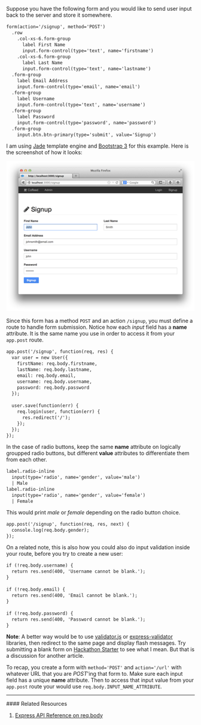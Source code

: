Suppose you have the following form and you would like to send user input back
to the server and store it somewhere.

```
form(action='/signup', method='POST')
  .row
    .col-xs-6.form-group
      label First Name
      input.form-control(type='text', name='firstname')
    .col-xs-6.form-group
      label Last Name
      input.form-control(type='text', name='lastname')
  .form-group
    label Email Address
    input.form-control(type='email', name='email')
  .form-group
    label Username
    input.form-control(type='text', name='username')
  .form-group
    label Password
    input.form-control(type='password', name='password')
  .form-group
    input.btn.btn-primary(type='submit', value='Signup')
```

I am using [Jade](http://jade-lang.com/) template engine  and
[Bootstrap 3](http://getbootstrap.com) for this example. Here is the screenshot
of how it looks:

![](images/backend/beginner/handling-submitted-form-fields-1.png)

Since this form has a method `POST` and an action `/signup`, you must  define
a route to handle form submission. Notice how each *input* field has a **name**
attribute. It is the same name you use in order to access it from your `app.post` route.

```
app.post('/signup', function(req, res) {
  var user = new User({
    firstName: req.body.firstname,
    lastName: req.body.lastname,
    email: req.body.email,
    username: req.body.username,
    password: req.body.password
  });

  user.save(function(err) {
    req.login(user, function(err) {
      res.redirect('/');
    });
  });
});
```

In the case of radio buttons, keep the same **name** attribute on logically groupped
radio buttons, but different **value** attributes to differentiate them from
each other.

```
label.radio-inline
  input(type='radio', name='gender', value='male')
  | Male
label.radio-inline
  input(type='radio', name='gender', value='female')
  | Female
```

This would print *male* or *female* depending on the radio button choice.

```
app.post('/signup', function(req, res, next) {
  console.log(req.body.gender);
});
```

On a related note, this is also how you could also do input validation inside your
route, before you try to create a new user:

```
if (!req.body.username) {
  return res.send(400, 'Username cannot be blank.');
}

if (!req.body.email) {
  return res.send(400, 'Email cannot be blank.');
}

if (!req.body.password) {
  return res.send(400, 'Password cannot be blank.');
}
```

**Note**: A better way would be to use [validator.js](http://validatorjs.org/) or
[express-validator](https://github.com/ctavan/express-validator) libraries, then redirect
to the same page and display flash messages. Try submitting a blank
form on [Hackathon Starter](http://hackathonstarter.herokuapp.com/signup) to see
what I mean. But that is a discussion for another article.

To recap, you create a form with `method='POST'` and `action='/url'` with whatever URL that you
are *POST*'ing that form to. Make sure each input field has a unique **name** attribute.
Then to access that input value from your `app.post` route your would use
`req.body.INPUT_NAME_ATTRIBUTE`.

<hr>
#### <i class="fa fa-lightbulb-o text-danger"></i> Related Resources

1. [Express API Reference on req.body](http://expressjs.com/3x/api.html#req.body)